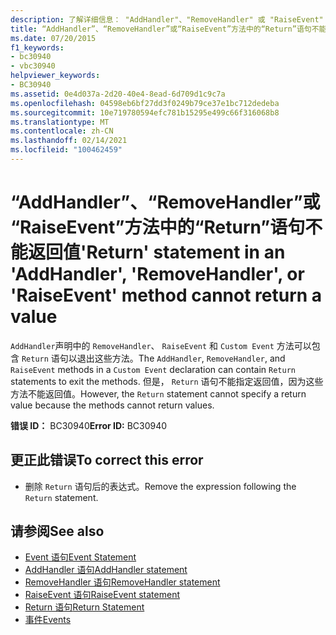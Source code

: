 ```yaml
---
description: 了解详细信息： "AddHandler"、"RemoveHandler" 或 "RaiseEvent" 方法中的 "Return" 语句不能返回值
title: “AddHandler”、“RemoveHandler”或“RaiseEvent”方法中的“Return”语句不能返回值
ms.date: 07/20/2015
f1_keywords:
- bc30940
- vbc30940
helpviewer_keywords:
- BC30940
ms.assetid: 0e4d037a-2d20-40e4-8ead-6d709d1c9c7a
ms.openlocfilehash: 04598eb6bf27dd3f0249b79ce37e1bc712dedeba
ms.sourcegitcommit: 10e719780594efc781b15295e499c66f316068b8
ms.translationtype: MT
ms.contentlocale: zh-CN
ms.lasthandoff: 02/14/2021
ms.locfileid: "100462459"
---
```

# <a name="return-statement-in-an-addhandler-removehandler-or-raiseevent-method-cannot-return-a-value"></a><span data-ttu-id="86f90-103">“AddHandler”、“RemoveHandler”或“RaiseEvent”方法中的“Return”语句不能返回值</span><span class="sxs-lookup"><span data-stu-id="86f90-103">'Return' statement in an 'AddHandler', 'RemoveHandler', or 'RaiseEvent' method cannot return a value</span></span>

<span data-ttu-id="86f90-104">`AddHandler`声明中的 `RemoveHandler`、 `RaiseEvent` 和 `Custom Event` 方法可以包含 `Return` 语句以退出这些方法。</span><span class="sxs-lookup"><span data-stu-id="86f90-104">The `AddHandler`, `RemoveHandler`, and `RaiseEvent` methods in a `Custom Event` declaration can contain `Return` statements to exit the methods.</span></span> <span data-ttu-id="86f90-105">但是， `Return` 语句不能指定返回值，因为这些方法不能返回值。</span><span class="sxs-lookup"><span data-stu-id="86f90-105">However, the `Return` statement cannot specify a return value because the methods cannot return values.</span></span>  
  
 <span data-ttu-id="86f90-106">**错误 ID：** BC30940</span><span class="sxs-lookup"><span data-stu-id="86f90-106">**Error ID:** BC30940</span></span>  
  
## <a name="to-correct-this-error"></a><span data-ttu-id="86f90-107">更正此错误</span><span class="sxs-lookup"><span data-stu-id="86f90-107">To correct this error</span></span>  
  
- <span data-ttu-id="86f90-108">删除 `Return` 语句后的表达式。</span><span class="sxs-lookup"><span data-stu-id="86f90-108">Remove the expression following the `Return` statement.</span></span>  
  
## <a name="see-also"></a><span data-ttu-id="86f90-109">请参阅</span><span class="sxs-lookup"><span data-stu-id="86f90-109">See also</span></span>

- [<span data-ttu-id="86f90-110">Event 语句</span><span class="sxs-lookup"><span data-stu-id="86f90-110">Event Statement</span></span>](../language-reference/statements/event-statement.md)
- [<span data-ttu-id="86f90-111">AddHandler 语句</span><span class="sxs-lookup"><span data-stu-id="86f90-111">AddHandler statement</span></span>](../language-reference/statements/addhandler-statement.md)
- [<span data-ttu-id="86f90-112">RemoveHandler 语句</span><span class="sxs-lookup"><span data-stu-id="86f90-112">RemoveHandler statement</span></span>](../language-reference/statements/removehandler-statement.md)
- [<span data-ttu-id="86f90-113">RaiseEvent 语句</span><span class="sxs-lookup"><span data-stu-id="86f90-113">RaiseEvent statement</span></span>](../language-reference/statements/raiseevent-statement.md)
- [<span data-ttu-id="86f90-114">Return 语句</span><span class="sxs-lookup"><span data-stu-id="86f90-114">Return Statement</span></span>](../language-reference/statements/return-statement.md)
- [<span data-ttu-id="86f90-115">事件</span><span class="sxs-lookup"><span data-stu-id="86f90-115">Events</span></span>](../programming-guide/language-features/events/index.md)
